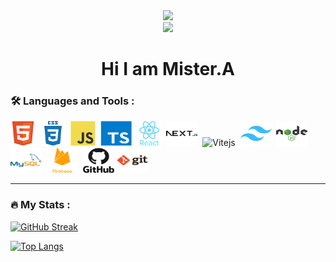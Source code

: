 <div id="header" align="center">
  <img src="https://cdn.myportfolio.com/2fcfcb103788251450a8304378dffded/a62c047f-8369-493c-ab14-71ef51bebc55_rw_1200.gif?h=e8c7ce55b326319eaca316cc1e74518f" width="100"/>
  <div id="badges">
    <a href="https://www.facebook.com/A.Kittithut/">
      <img src="https://upload.wikimedia.org/wikipedia/commons/thumb/0/05/Facebook_Logo_%282019%29.png/30px-Facebook_Logo_%282019%29.png" />
    </a>
  </div>
  <div>
    <h1>Hi I am Mister.A</h1>
  </div>
</div>

### :hammer_and_wrench: Languages and Tools :
<div id="skils">
  <img src="https://github.com/devicons/devicon/blob/master/icons/html5/html5-original.svg" title="HTML5" alt="HTML" width="40" height="40"/>&nbsp;
  <img src="https://github.com/devicons/devicon/blob/master/icons/css3/css3-plain-wordmark.svg"  title="CSS3" alt="CSS" width="40" height="40"/>&nbsp;
  <img src="https://github.com/devicons/devicon/blob/master/icons/javascript/javascript-original.svg" title="JavaScript" alt="JavaScript" width="40" height="40"/>&nbsp;
  <img src="https://github.com/devicons/devicon/blob/master/icons/typescript/typescript-plain.svg" title="Typescript" alt="Typescript" width="50" height="40"/>&nbsp;
  <img src="https://github.com/devicons/devicon/blob/master/icons/react/react-original-wordmark.svg" title="React" alt="React" width="40" height="40"/>&nbsp;
  <img src="https://github.com/devicons/devicon/blob/master/icons/nextjs/nextjs-original-wordmark.svg" title="Nextjs" alt="Nextjs" width="50" height="40"/>&nbsp;
  <img src="https://upload.wikimedia.org/wikipedia/commons/thumb/f/f1/Vitejs-logo.svg/25px-Vitejs-logo.svg.png" title="Vitejs" alt="Vitejs" width="50" height="40"/>&nbsp;
  <img src="https://github.com/devicons/devicon/blob/master/icons/tailwindcss/tailwindcss-original.svg" title="Tailwindcss" alt="Tailwindcss" width="50" height="40"/>&nbsp;
  <img src="https://github.com/devicons/devicon/blob/master/icons/nodejs/nodejs-original-wordmark.svg" title="NodeJS" alt="NodeJS" width="50" height="40"/>&nbsp;
  <img src="https://github.com/devicons/devicon/blob/master/icons/mysql/mysql-original-wordmark.svg" title="MySQL"  alt="MySQL" width="50" height="40"/>&nbsp;
  <img src="https://github.com/devicons/devicon/blob/master/icons/firebase/firebase-plain-wordmark.svg" title="Firebase" alt="Firebase" width="50" height="40"/>&nbsp;
  <img src="https://github.com/devicons/devicon/blob/master/icons/github/github-original-wordmark.svg" title="Github" **alt="Github" width="50" height="40"/>
  <img src="https://github.com/devicons/devicon/blob/master/icons/git/git-original-wordmark.svg" title="Git" **alt="Git" width="50" height="40"/>  
</div>

---

### :fire: My Stats :

[![GitHub Streak](http://github-readme-streak-stats.herokuapp.com?user=misteradev&theme=dark&background=000000)](https://git.io/streak-stats)

[![Top Langs](https://github-readme-stats.vercel.app/api/top-langs/?username=misteradev&layout=compact&theme=vision-friendly-dark)](https://github.com/anuraghazra/github-readme-stats)
